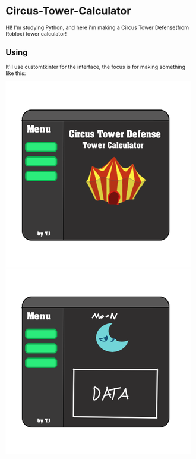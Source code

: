 # Circus-Tower-Calculator
 HI! I'm studying Python, and here i'm making a Circus Tower Defense(from Roblox) tower calculator! 

## Using
 It'll use customtkinter for the interface, the focus is for making something like this:

<img src="./imgs/tela_menu.png" alt="Menu">
<img src="./imgs/tela_lua.png" alt="Moon">
